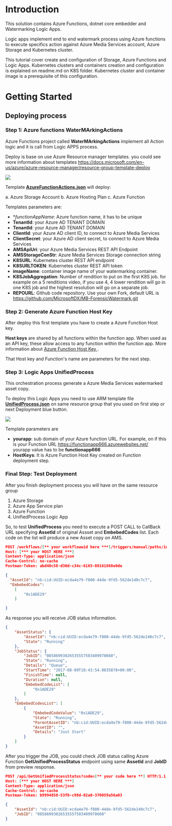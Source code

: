 # Introduction 
This solution contains Azure Functions, dotnet core embedder and Watermarking Logic Apps.

Logic apps implement end to end watermark process using Azure  functions to execute specifics action against Azure Media Services account, Azure Storage and Kubernetes cluster.

This tutorial cover create and configuration of Storage, Azure Functions and Logic Apps. Kubernetes clusters and containers creation and configuration  is explained on readme.md on K8S folder. Kubernetes cluster and container image is a prerequisite  of this configuration.

# Getting Started
## Deploying process


### Step 1: Azure functions WaterMArkingActions
Azure Functions project called **WaterMArkingActions** implement all Action logic and it is call from Logic APPS process.

Deploy is base on use Azure Resource manager templates. you could see more information about templates <a href="https://docs.microsoft.com/en-us/azure/azure-resource-manager/resource-group-template-deploy" target="_blank">https://docs.microsoft.com/en-us/azure/azure-resource-manager/resource-group-template-deploy</a>


<a href="https://portal.azure.com/#create/Microsoft.Template/uri/https%3A%2F%2Fraw.githubusercontent.com%2FMicrosoftDX%2FMB-ForensicWatermark%2Fmaster%2FMB-ForensicWatermark%2FWaterMarking%2FAzureFunctionActions.json" target="_blank">![](http://azuredeploy.net/deploybutton.png)</a>

Template **<a href="https://github.com/MicrosoftDX/MB-ForensicWatermark/blob/master/MB-ForensicWatermark/WaterMarking/AzureFunctionActions.json" target="_blank">AzureFunctionActions.json</a>** will deploy:


a. Azure Storage Account
b. Azure Hosting Plan
c. Azure Function


Templates parameters are:

* **functionAppName*: Azure function name, it has to be unique
* **TenantId**: your Azure AD TENANT DOMAIN
* **TenantId**: your Azure AD TENANT DOMAIN
* **ClientId**: your Azure AD client ID, to connect to Azure Media Services
* **ClientSecret**: your Azure AD client secret, to connect to Azure Media Services
* **AMSApiUri**: your Azure Media Services REST API Endpoint
* **AMSStorageConStr**: Azure Media Services Storage connection string
* **K8SURL**: Kubernetes cluster REST API endpoint
* **K8SURLTOKEN**: Kubernetes cluster REST API token
* **imageName**: container image name of your watermarking container.
* **K8SJobAggregation**: Number of rendition to put on the first K8S job. for example on a 5 renditions video, if you use 4, 4 lower rendition will go in one K8S job and the highest resolution will go on a separate job.
* **REPOURL**: Github code repository. Use your own Fork, default URL is https://github.com/MicrosoftDX/MB-ForensicWatermark.git

### Step 2: Generate Azure Function Host Key

After deploy this first template you have to create a Azure Function Host key. 

**Host keys** are shared by all functions within the function app. When used as an API key, these allow access to any function within the function app. More information about <a href="https://docs.microsoft.com/en-us/azure/azure-functions/functions-bindings-http-webhook#working-with-keys" target="_blank">Azure Function Host Key </a>.

That Host key and Function's name are parameters for the next step. 


### Step 3: Logic Apps UnifiedProcess

This orchestration process generate a Azure Media Services watermarked asset copy.

To deploy this Logic Apps you need to use ARM template  file <a href="https://github.com/MicrosoftDX/MB-ForensicWatermark/blob/master/MB-ForensicWatermark/WaterMarking/UnifiedProcess.json" target="_blank">**UnifiedProcess.json**</a> on same resource group that you used on first step or next Deployment blue button.

<a href="https://portal.azure.com/#create/Microsoft.Template/uri/https%3A%2F%2Fraw.githubusercontent.com%2FMicrosoftDX%2FMB-ForensicWatermark%2Fmaster%2FMB-ForensicWatermark%2FWaterMarking%2FUnifiedProcess.json" target="_blank">![](http://azuredeploy.net/deploybutton.png)</a>

Template parameters are

* **yourapp**: sub domain of your Azure function URL. For example, on if this is your Function URL https://functionapp666.azurewebsites.net/ yourapp value has to be **functionapp666**
* **HostKeys**: It is Azure Function Host Key created on Function deployment step.




### Final Step: Test Deployment 
After you finish deployment process you will have on the same resource group

1.  Azure Storage
2. Azure App Service plan
3. Azure Function
4. UnifiedProcess Logic App


So, to test **UnifiedProcess** you need to execute a POST CALL to CallBack URL specifying **AssetId** of original Assset and **EmbebedCodes** list. Each code on the list will produce a new Asset copy on AMS.

```json
POST /workflows/[** your workflowwid here ***]/triggers/manual/paths/invoke?api-version=2016-06-01&amp;sp=%2Ftriggers%2Fmanual%2Frun&amp;sv=1.0&amp;sig=[** your sig **] HTTP/1.1
Host: [*** your HOST HERE ***]
Content-Type: application/json
Cache-Control: no-cache
Postman-Token: abd40c58-d30d-c34c-6165-08161868e0de

{
  "AssetId": "nb:cid:UUID:ecda4e79-f800-44de-9fd5-562de140c7c7",
  "EmbebedCodes": 
    [
    	"0x1ADE29"
    ]

}
```
As response you will receive JOB status information.

```json
{
    "AssetStatus": {
        "AssetId": "nb:cid:UUID:ecda4e79-f800-44de-9fd5-562de140c7c7",
        "State": "Running"
    },
    "JobStatus": {
        "JobID": "08586993026535557503409978660",
        "State": "Running",
        "Details": "Queue",
        "StartTime": "2017-08-09T18:43:54.0835878+00:00",
        "FinishTime": null,
        "Duration": null,
        "EmbebedCodeList": [
            "0x1ADE29"
        ]
    },
    "EmbebedCodesList": [
        {
            "EmbebedCodeValue": "0x1ADE29",
            "State": "Running",
            "ParentAssetID": "nb:cid:UUID:ecda4e79-f800-44de-9fd5-562de140c7c7",
            "AssetID": "",
            "Details": "Just Start"
        }
    ]
}
```

After you trigger the JOB, you could check JOB status calling Azure Function **GetUnifiedProcessStatus** endpoint using same **AssetId** and **JobID** from preview response.
```json
POST /api/GetUnifiedProcessStatus?code=[** your code here **] HTTP/1.1
Host: [*** your HOST HERE ***]
Content-Type: application/json
Cache-Control: no-cache
Postman-Token: b9994858-53f0-c98d-02a0-370059a56a03

{
	"AssetId": "nb:cid:UUID:ecda4e79-f800-44de-9fd5-562de140c7c7",
	"JobID": "08586993026535557503409978660"
}
```
